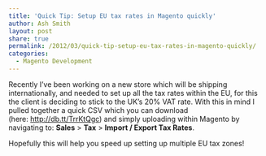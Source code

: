 ```yaml
---
title: 'Quick Tip: Setup EU tax rates in Magento quickly'
author: Ash Smith
layout: post
share: true
permalink: /2012/03/quick-tip-setup-eu-tax-rates-in-magento-quickly/
categories:
  - Magento Development
---
```

Recently I&#8217;ve been working on a new store which will be shipping internationally, and needed to set up all the tax rates within the EU, for this the client is deciding to stick to the UK&#8217;s 20% VAT rate. With this in mind I pulled together a quick CSV which you can download (here: <http://db.tt/TrrKtQgc>) and simply uploading within Magento by navigating to: **Sales** > **Tax** > **Import / Export Tax Rates**.

Hopefully this will help you speed up setting up multiple EU tax zones!